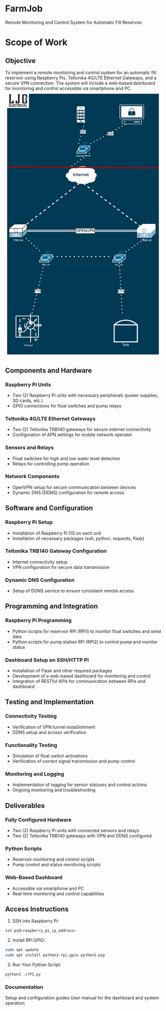 # FarmJob
Remote Monitoring and Control System for Automatic Fill Reservoir
# Scope of Work
## Objective
To implement a remote monitoring and control system for an automatic fill reservoir using Raspberry Pis, Teltonika 4G/LTE Ethernet Gateways, and a secure VPN connection. The system will include a web-based dashboard for monitoring and control accessible via smartphone and PC.
![NetDiag](images/image.png)
## Components and Hardware
### Raspberry Pi Units
- Two (2) Raspberry Pi units with necessary peripherals (power supplies, SD cards, etc.)
- GPIO connections for float switches and pump relays

### Teltonika 4G/LTE Ethernet Gateways
- Two (2) Teltonika TRB140 gateways for secure internet connectivity
- Configuration of APN settings for mobile network operator

###    Sensors and Relays
- Float switches for high and low water level detection
- Relays for controlling pump operation

### Network Components
- OpenVPN setup for secure communication between devices
- Dynamic DNS (DDNS) configuration for remote access

## Software and Configuration
### Raspberry Pi Setup
- Installation of Raspberry Pi OS on each unit
- Installation of necessary packages (ssh, python, requests, flask)

### Teltonika TRB140 Gateway Configuration
- Internet connectivity setup
- VPN configuration for secure data transmission

### Dynamic DNS Configuration
- Setup of DDNS service to ensure consistent remote access

## Programming and Integration
### Raspberry Pi Programming
- Python scripts for reservoir RPi (RPi1) to monitor float switches and send data
- Python scripts for pump station RPi (RPi2) to control pump and monitor status

### Dashboard Setup on SSH/HTTP Pi
- Installation of Flask and other required packages
- Development of a web-based dashboard for monitoring and control
- Integration of RESTful APIs for communication between RPis and dashboard

## Testing and Implementation
### Connectivity Testing
- Verification of VPN tunnel establishment
- DDNS setup and access verification

### Functionality Testing
- Simulation of float switch activations
- Verification of correct signal transmission and pump control

### Monitoring and Logging
- Implementation of logging for sensor statuses and control actions
- Ongoing monitoring and troubleshooting

## Deliverables
### Fully Configured Hardware
- Two (2) Raspberry Pi units with connected sensors and relays
- Two (2) Teltonika TRB140 gateways with VPN and DDNS configured

### Python Scripts
- Reservoir monitoring and control scripts
- Pump control and status monitoring scripts

### Web-Based Dashboard
- Accessible via smartphone and PC
- Real-time monitoring and control capabilities

## Access Instructions
1. SSH into Raspberry Pi:

```bash
ssh pi@<raspberry_pi_ip_address>
``` 

2. Install RPi.GPIO:

```bash
sudo apt update
sudo apt install python3-rpi.gpio python3-pip
```

3. Run Your Python Script:

```bash
python3 ./rPI.py
```
### Documentation
Setup and configuration guides
User manual for the dashboard and system operation

